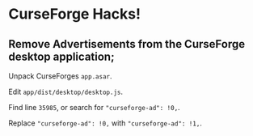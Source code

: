 # CurseForge Hacks!

## Remove Advertisements from the CurseForge desktop application;

Unpack CurseForges `app.asar`.

Edit `app/dist/desktop/desktop.js`.

Find line `35985`, or search for `"curseforge-ad": !0,`.

Replace `"curseforge-ad": !0,` with `"curseforge-ad": !1,`.
